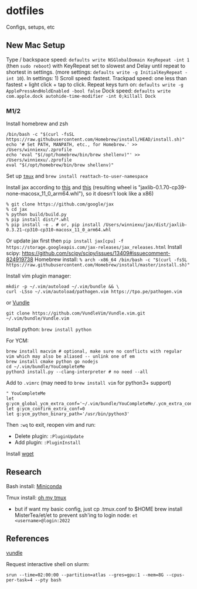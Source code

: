# dotfiles
Configs, setups, etc

## New Mac Setup
Type / backspace speed: `defaults write NSGlobalDomain KeyRepeat -int 1` (then `sudo reboot`) with KeyRepeat set to slowest and Delay until repeat to shortest in settings. (more settings: `defaults write -g InitialKeyRepeat -int 10`).
In settings: 1) Scroll speed: fastest. Trackpad speed: one less than fastest + light click + tap to click.
Repeat keys turn on: `defaults write -g ApplePressAndHoldEnabled -bool false`
Dock speed: `defaults write com.apple.dock autohide-time-modifier -int 0;killall Dock`

### M1/2
Install homebrew and zsh
```
/bin/bash -c "$(curl -fsSL https://raw.githubusercontent.com/Homebrew/install/HEAD/install.sh)"
echo '# Set PATH, MANPATH, etc., for Homebrew.' >> /Users/winniexu/.zprofile
echo 'eval "$(/opt/homebrew/bin/brew shellenv)"' >> /Users/winniexu/.zprofile
eval "$(/opt/homebrew/bin/brew shellenv)"
```
Set up [`tmux`](https://github.com/gpakosz/.tmux) and `brew install reattach-to-user-namespace`

Install jax according to [this](https://github.com/google/jax/issues/5501#issuecomment-903915155) and [this](https://github.com/google/jax/issues/5501#issuecomment-881337136) (resulting wheel is "jaxlib-0.1.70-cp39-none-macosx_11_0_arm64.whl"), so it doesn't look like a x86)
```
% git clone https://github.com/google/jax
% cd jax
% python build/build.py
% pip install dist/*.whl
% pip install -e . # or, pip install /Users/winniexu/jax/dist/jaxlib-0.3.21-cp310-cp310-macosx_11_0_arm64.whl
```
Or update jax first then `pip install jax[cpu] -f https://storage.googleapis.com/jax-releases/jax_releases.html`
Install scipy: https://github.com/scipy/scipy/issues/13409#issuecomment-824919738
Homebrew install: `% arch -x86_64 /bin/bash -c "$(curl -fsSL https://raw.githubusercontent.com/Homebrew/install/master/install.sh)"`

Install vim plugin manager:
```
mkdir -p ~/.vim/autoload ~/.vim/bundle && \
curl -LSso ~/.vim/autoload/pathogen.vim https://tpo.pe/pathogen.vim
```
or [Vundle](https://github.com/VundleVim/Vundle.vim)
```
git clone https://github.com/VundleVim/Vundle.vim.git ~/.vim/bundle/Vundle.vim
```

Install python: `brew install python`

For YCM:
```
brew install macvim # optional, make sure no conflicts with regular vim which may also be aliased -- unlink one of em
brew install cmake python go nodejs
cd ~/.vim/bundle/YouCompleteMe
python3 install.py --clang-interpreter # no need --all
```
Add to `.vimrc` (may need to `brew install vim` for python3+ support)
```
" YouCompleteMe
let g:ycm_global_ycm_extra_conf='~/.vim/bundle/YouCompleteMe/.ycm_extra_conf.py'
let g:ycm_confirm_extra_conf=0
let g:ycm_python_binary_path='/usr/bin/python3'
```
Then `:wq` to exit, reopen vim and run:
- Delete plugin: `:PluginUpdate`
- Add plugin: `:PluginInstall`

Install [wget](https://blog.eldernode.com/install-and-use-tmux-on-macos/)

## Research
Bash install: [Miniconda](https://docs.conda.io/en/latest/miniconda.html)

Tmux install: [oh my tmux](https://github.com/gpakosz/.tmux)
- but if want my basic config, just cp .tmux.conf to $HOME
brew install MisterTea/et/et to prevent ssh'ing to login node: `et <username>@login:2022`

## References
[vundle](https://www.jianshu.com/p/f0513d18742a)

Request interactive shell on slurm:
```
srun --time=02:00:00 --partition=atlas --gres=gpu:1 --mem=8G --cpus-per-task=4 --pty bash
```
